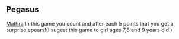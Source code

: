 ## Pegasus

[Mathra](/MAThra.html)
In this game you count and after each 5 points that you get a surprise epears!(I sugest this game to girl ages 7,8 and 9 years old.)
